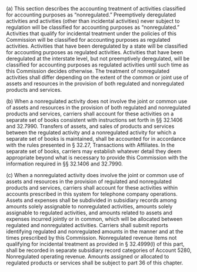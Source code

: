 (a) This section describes the accounting treatment of activities classified for accounting purposes as “nonregulated.” Preemptively deregulated activities and activities (other than incidental activities) never subject to regulation will be classified for accounting purposes as “nonregulated.” Activities that qualify for incidental treatment under the policies of this Commission will be classified for accounting purposes as regulated activities. Activities that have been deregulated by a state will be classified for accounting purposes as regulated activities. Activities that have been deregulated at the interstate level, but not preemptively deregulated, will be classified for accounting purposes as regulated activities until such time as this Commission decides otherwise. The treatment of nonregulated activities shall differ depending on the extent of the common or joint use of assets and resources in the provision of both regulated and nonregulated products and services.

(b) When a nonregulated activity does not involve the joint or common use of assets and resources in the provision of both regulated and nonregulated products and services, carriers shall account for these activities on a separate set of books consistent with instructions set forth in §§ 32.1406 and 32.7990. Transfers of assets, and sales of products and services between the regulated activity and a nonregulated activity for which a separate set of books is maintained, shall be accounted for in accordance with the rules presented in § 32.27, Transactions with Affiliates. In the separate set of books, carriers may establish whatever detail they deem appropriate beyond what is necessary to provide this Commission with the information required in §§ 32.1406 and 32.7990.

(c) When a nonregulated activity does involve the joint or common use of assets and resources in the provision of regulated and nonregulated products and services, carriers shall account for these activities within accounts prescribed in this system for telephone company operations. Assets and expenses shall be subdivided in subsidiary records among amounts solely assignable to nonregulated activities, amounts solely assignable to regulated activities, and amounts related to assets and expenses incurred jointly or in common, which will be allocated between regulated and nonregulated activities. Carriers shall submit reports identifying regulated and nonregulated amounts in the manner and at the times prescribed by this Commission. Nonregulated revenue items not qualifying for incidental treatment as provided in § 32.4999(l) of this part, shall be recorded in separate subsidiary record categories of Account 5280, Nonregulated operating revenue. Amounts assigned or allocated to regulated products or services shall be subject to part 36 of this chapter.

